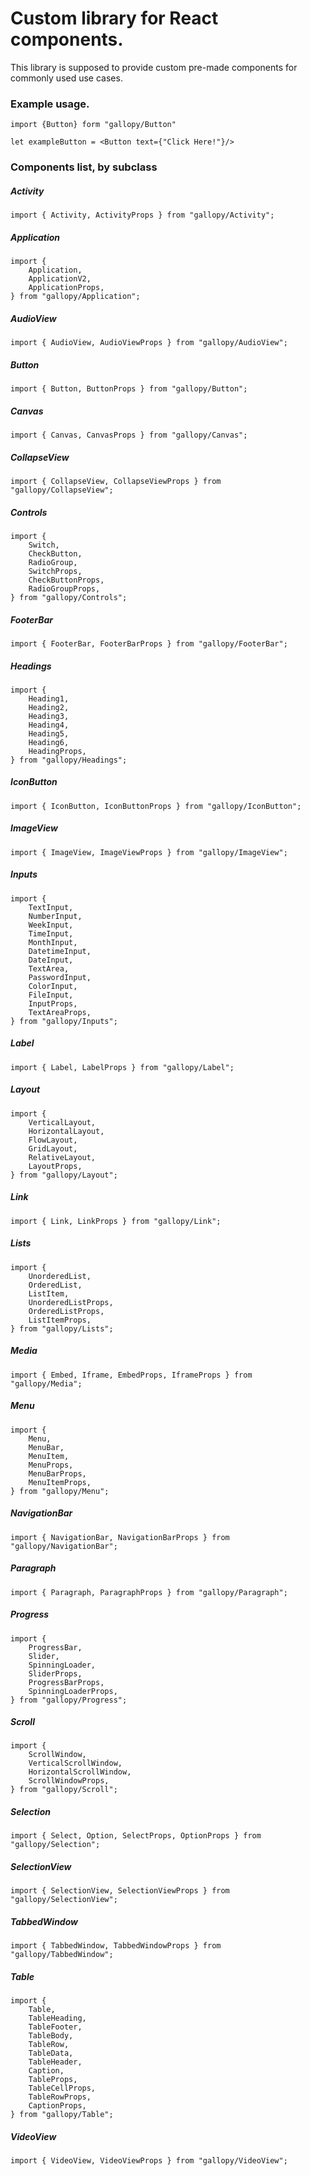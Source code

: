 # Custom library for React components.

This library is supposed to provide custom pre-made components for commonly used use cases.

### Example usage.

```tsx
import {Button} form "gallopy/Button"

let exampleButton = <Button text={"Click Here!"}/>
```

### Components list, by subclass

##### Activity

```tsx
import { Activity, ActivityProps } from "gallopy/Activity";
```

##### Application

```tsx
import {
    Application,
    ApplicationV2,
    ApplicationProps,
} from "gallopy/Application";
```

##### AudioView

```tsx
import { AudioView, AudioViewProps } from "gallopy/AudioView";
```

##### Button

```tsx
import { Button, ButtonProps } from "gallopy/Button";
```

##### Canvas

```tsx
import { Canvas, CanvasProps } from "gallopy/Canvas";
```

##### CollapseView

```tsx
import { CollapseView, CollapseViewProps } from "gallopy/CollapseView";
```

##### Controls

```tsx
import {
    Switch,
    CheckButton,
    RadioGroup,
    SwitchProps,
    CheckButtonProps,
    RadioGroupProps,
} from "gallopy/Controls";
```

##### FooterBar

```tsx
import { FooterBar, FooterBarProps } from "gallopy/FooterBar";
```

##### Headings

```tsx
import {
    Heading1,
    Heading2,
    Heading3,
    Heading4,
    Heading5,
    Heading6,
    HeadingProps,
} from "gallopy/Headings";
```

##### IconButton

```tsx
import { IconButton, IconButtonProps } from "gallopy/IconButton";
```

##### ImageView

```tsx
import { ImageView, ImageViewProps } from "gallopy/ImageView";
```

##### Inputs

```tsx
import {
    TextInput,
    NumberInput,
    WeekInput,
    TimeInput,
    MonthInput,
    DatetimeInput,
    DateInput,
    TextArea,
    PasswordInput,
    ColorInput,
    FileInput,
    InputProps,
    TextAreaProps,
} from "gallopy/Inputs";
```

##### Label

```tsx
import { Label, LabelProps } from "gallopy/Label";
```

##### Layout

```tsx
import {
    VerticalLayout,
    HorizontalLayout,
    FlowLayout,
    GridLayout,
    RelativeLayout,
    LayoutProps,
} from "gallopy/Layout";
```

##### Link

```tsx
import { Link, LinkProps } from "gallopy/Link";
```

##### Lists

```tsx
import {
    UnorderedList,
    OrderedList,
    ListItem,
    UnorderedListProps,
    OrderedListProps,
    ListItemProps,
} from "gallopy/Lists";
```

##### Media

```tsx
import { Embed, Iframe, EmbedProps, IframeProps } from "gallopy/Media";
```

##### Menu

```tsx
import {
    Menu,
    MenuBar,
    MenuItem,
    MenuProps,
    MenuBarProps,
    MenuItemProps,
} from "gallopy/Menu";
```

##### NavigationBar

```tsx
import { NavigationBar, NavigationBarProps } from "gallopy/NavigationBar";
```

##### Paragraph

```tsx
import { Paragraph, ParagraphProps } from "gallopy/Paragraph";
```

##### Progress

```tsx
import {
    ProgressBar,
    Slider,
    SpinningLoader,
    SliderProps,
    ProgressBarProps,
    SpinningLoaderProps,
} from "gallopy/Progress";
```

##### Scroll

```tsx
import {
    ScrollWindow,
    VerticalScrollWindow,
    HorizontalScrollWindow,
    ScrollWindowProps,
} from "gallopy/Scroll";
```

##### Selection

```tsx
import { Select, Option, SelectProps, OptionProps } from "gallopy/Selection";
```

##### SelectionView

```tsx
import { SelectionView, SelectionViewProps } from "gallopy/SelectionView";
```

##### TabbedWindow

```tsx
import { TabbedWindow, TabbedWindowProps } from "gallopy/TabbedWindow";
```

##### Table

```tsx
import {
    Table,
    TableHeading,
    TableFooter,
    TableBody,
    TableRow,
    TableData,
    TableHeader,
    Caption,
    TableProps,
    TableCellProps,
    TableRowProps,
    CaptionProps,
} from "gallopy/Table";
```

##### VideoView

```tsx
import { VideoView, VideoViewProps } from "gallopy/VideoView";
```
